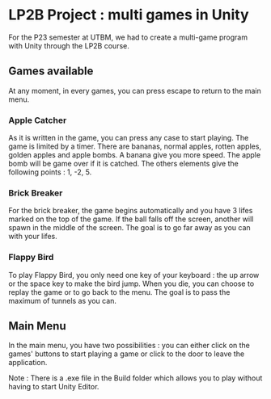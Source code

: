
# LP2B Project : multi games in Unity

For the P23 semester at UTBM, we had to create a multi-game program with Unity through the LP2B course.

## Games available

 At any moment, in every games, you can press escape to return to the main menu.

### Apple Catcher

As it is written in the game, you can press any case to start playing. The game is limited by a timer. There are bananas, normal apples, rotten apples, golden apples and apple bombs. A banana give you more speed.  The apple bomb will be game over if it is catched. The others elements give the following points : 1, -2, 5.

### Brick Breaker

For the brick breaker, the game begins automatically and you have 3 lifes marked on the top of the game. If the ball falls off the screen, another will spawn in the middle of the screen. The goal is to go far away as you can with your lifes.

### Flappy Bird

To play Flappy Bird, you only need one key of your keyboard : the up arrow or the space key to make the bird jump. When you die, you can choose to replay the game or to go back to the menu. The goal is to pass the maximum of tunnels as you can.

## Main Menu

In the main menu, you have two possibilities : you can either click on the games' buttons to start playing a game or click to the door to leave the application.

Note : There is a .exe file in the Build folder which allows you to play without having to start Unity Editor.